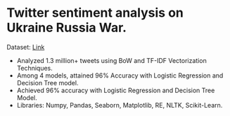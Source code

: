 # Twitter sentiment analysis on Ukraine Russia War.

Dataset: [Link](https://www.kaggle.com/datasets/foklacu/ukraine-war-tweets-dataset-65-days?select=Russia_invade.csv)

- Analyzed 1.3 million+ tweets using BoW and TF-IDF Vectorization Techniques.
- Among 4 models, attained 96% Accuracy with Logistic Regression and Decision Tree model.
- Achieved 96% accuracy with Logistic Regression and Decision Tree Model.
- Libraries: Numpy, Pandas, Seaborn, Matplotlib, RE, NLTK, Scikit-Learn.
